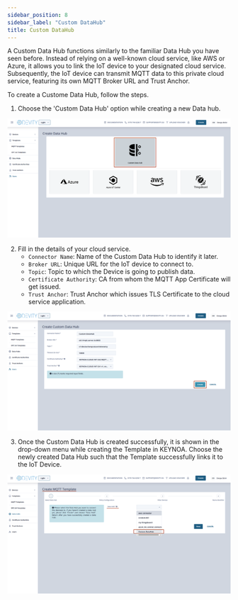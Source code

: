 ```yaml
---
sidebar_position: 8
sidebar_label: "Custom DataHub"
title: Custom DataHub
---
```


A Custom Data Hub functions similarly to the familiar Data Hub you have seen before. Instead of relying on a well-known cloud service, like AWS or Azure, it allows you to link the IoT device to your designated cloud service. Subsequently, the IoT device can transmit MQTT data to this private cloud service, featuring its own MQTT Broker URL and Trust Anchor.

To create a Custome Data Hub, follow the steps.

1. Choose the 'Custom Data Hub' option while creating a new Data hub.

![KEYNOA](/img/KEYNOA/reference-doc/Data-hub/1-Start-CustomeDH-Create.png)

2. Fill in the details of your cloud service. 
    - `Connector Name`: Name of the Custom Data Hub to identify it later.
    - `Broker URL`: Unique URL for the IoT device to connect to.
    - `Topic`: Topic to which the Device is going to publish data.
    - `Certificate Authority`: CA from whom the MQTT App Certificate will get issued.
    - `Trust Anchor`: Trust Anchor which issues TLS Certificate to the cloud service application.


![KEYNOA](/img/KEYNOA/reference-doc/Data-hub/2-Fill-Details.png)

3. Once the Custom Data Hub is created successfully, it is shown in the drop-down menu while creating the Template in KEYNOA. Choose the newly created Data Hub such that the Template successfully links it to the IoT Device.

![KEYNOA](/img/KEYNOA/reference-doc/Data-hub/3-Listed-in-Template.png)






